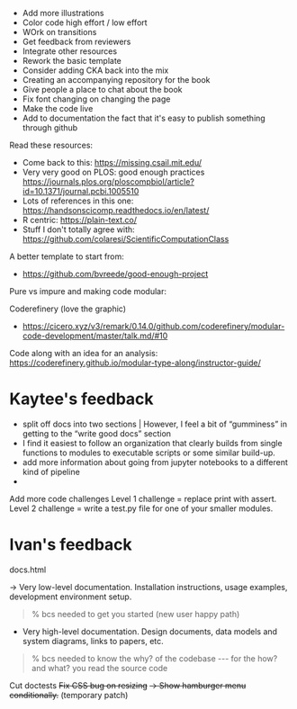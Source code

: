 * Add more illustrations
* Color code high effort / low effort
* WOrk on transitions
* Get feedback from reviewers
* Integrate other resources
* Rework the basic template
* Consider adding CKA back into the mix
* Creating an accompanying repository for the book
* Give people a place to chat about the book
* Fix font changing on changing the page
* Make the code live
* Add to documentation the fact that it's easy to publish something through github

Read these resources:

* Come back to this: https://missing.csail.mit.edu/
* Very very good on PLOS: good enough practices https://journals.plos.org/ploscompbiol/article?id=10.1371/journal.pcbi.1005510
* Lots of references in this one: https://handsonscicomp.readthedocs.io/en/latest/
* R centric: https://plain-text.co/
* Stuff I don't totally agree with: https://github.com/colaresi/ScientificComputationClass

A better template to start from:

* https://github.com/bvreede/good-enough-project

Pure vs impure and making code modular:

Coderefinery
(love the graphic)
* https://cicero.xyz/v3/remark/0.14.0/github.com/coderefinery/modular-code-development/master/talk.md/#10

Code along with an idea for an analysis:
https://coderefinery.github.io/modular-type-along/instructor-guide/

Kaytee's feedback
===

* split off docs into two sections
| However, I feel a bit of “gumminess” in getting to the “write good docs” section
* I find it easiest to follow an organization that clearly builds from single functions to modules to executable scripts or some similar build-up. 
* add more information about going from jupyter notebooks to a different kind of pipeline
* 
Add more code challenges
Level 1 challenge = replace print with assert. 
Level 2 challenge = write a test.py file for one of your smaller modules.

Ivan's feedback
===
docs.html

-> Very low-level documentation. Installation instructions, usage examples, development environment setup.
> % bcs needed to get you started (new user happy path)

- Very high-level documentation. Design documents, data models and system diagrams, links to papers, etc.
> % bcs needed to know the why? of the codebase --- for the how? and what? you read the source code

Cut doctests
~~Fix CSS bug on resizing~~
 ~~-> Show hamburger menu conditionally.~~
(temporary patch)